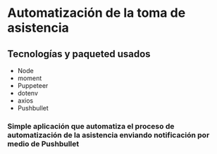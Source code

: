 # Automatización de la toma de asistencia

## Tecnologías y paqueted usados

- Node
- moment
- Puppeteer
- dotenv
- axios
- Pushbullet

### Simple aplicación que automatiza el proceso de automatización de la asistencia enviando notificación por medio de Pushbullet

